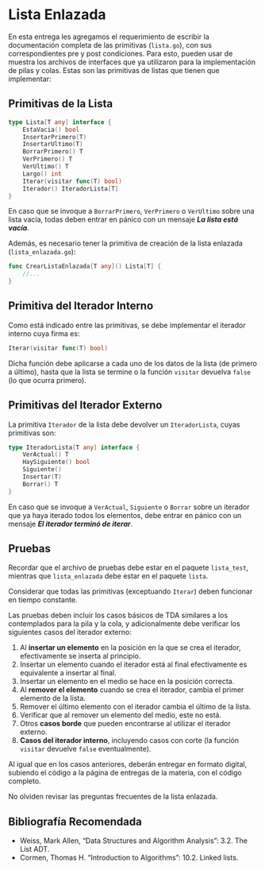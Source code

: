 # Lista Enlazada

En esta entrega les agregamos el requerimiento de escribir la documentación completa de las primitivas (`lista.go`), con sus correspondientes pre y post condiciones. Para esto, pueden usar de muestra los archivos de interfaces que ya utilizaron para la implementación de pilas y colas.
Estas son las primitivas de listas que tienen que implementar:

## Primitivas de la Lista

```go
type Lista[T any] interface {
    EstaVacia() bool
    InsertarPrimero(T)
    InsertarUltimo(T)
    BorrarPrimero() T
    VerPrimero() T
    VerUltimo() T
    Largo() int
    Iterar(visitar func(T) bool)
    Iterador() IteradorLista[T]
}
```

En caso que se invoque a `BorrarPrimero`, `VerPrimero` o `VerUltimo` sobre una lista vacía, todas deben entrar en pánico con un mensaje ***La lista está vacía***.

Además, es necesario tener la primitiva de creación de la lista enlazada (`lista_enlazada.go`):

```go
func CrearListaEnlazada[T any]() Lista[T] {
    //...
}
```

## Primitiva del Iterador Interno

Como está indicado entre las primitivas, se debe implementar el iterador interno cuya firma es:

```go
Iterar(visitar func(T) bool)
```

Dicha función debe aplicarse a cada uno de los datos de la lista (de primero a último), hasta que la lista se termine o la función `visitar` devuelva `false` (lo que ocurra primero).

## Primitivas del Iterador Externo

La primitiva `Iterador` de la lista debe devolver un `IteradorLista`, cuyas primitivas son:

```go
type IteradorLista[T any] interface {
    VerActual() T
    HaySiguiente() bool
    Siguiente()
    Insertar(T)
    Borrar() T
}
```

En caso que se invoque a `VerActual`, `Siguiente` o `Borrar` sobre un iterador que ya haya iterado todos los elementos, debe entrar en pánico con un mensaje ***El iterador terminó de iterar***.

## Pruebas

Recordar que el archivo de pruebas debe estar en el paquete `lista_test`, mientras que `lista_enlazada` debe estar en el paquete `lista`.

Considerar que todas las primitivas (exceptuando `Iterar`) deben funcionar en tiempo constante.

Las pruebas deben incluir los casos básicos de TDA similares a los contemplados para la pila y la cola, y adicionalmente debe verificar los siguientes casos del iterador externo:

1. Al **insertar un elemento** en la posición en la que se crea el iterador, efectivamente se inserta al principio.
2. Insertar un elemento cuando el iterador está al final efectivamente es equivalente a insertar al final.
3. Insertar un elemento en el medio se hace en la posición correcta.
4. Al **remover el elemento** cuando se crea el iterador, cambia el primer elemento de la lista.
5. Remover el último elemento con el iterador cambia el último de la lista.
6. Verificar que al remover un elemento del medio, este no está.
7. Otros **casos borde** que pueden encontrarse al utilizar el iterador externo.
8. **Casos del iterador interno**, incluyendo casos con corte (la función `visitar` devuelve `false` eventualmente).

Al igual que en los casos anteriores, deberán entregar en formato digital, subiendo el código a la página de entregas de la materia, con el código completo.

No olviden revisar las preguntas frecuentes de la lista enlazada.

## Bibliografía Recomendada

- Weiss, Mark Allen, “Data Structures and Algorithm Analysis”: 3.2. The List ADT.
- Cormen, Thomas H. “Introduction to Algorithms”: 10.2. Linked lists.
